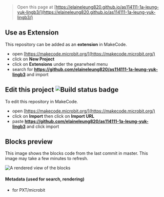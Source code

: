 
> Open this page at [https://elaineleung820.github.io/as114111-1a-leung-yuk-lingb3/](https://elaineleung820.github.io/as114111-1a-leung-yuk-lingb3/)

## Use as Extension

This repository can be added as an **extension** in MakeCode.

* open [https://makecode.microbit.org/](https://makecode.microbit.org/)
* click on **New Project**
* click on **Extensions** under the gearwheel menu
* search for **https://github.com/elaineleung820/as114111-1a-leung-yuk-lingb3** and import

## Edit this project ![Build status badge](https://github.com/elaineleung820/as114111-1a-leung-yuk-lingb3/workflows/MakeCode/badge.svg)

To edit this repository in MakeCode.

* open [https://makecode.microbit.org/](https://makecode.microbit.org/)
* click on **Import** then click on **Import URL**
* paste **https://github.com/elaineleung820/as114111-1a-leung-yuk-lingb3** and click import

## Blocks preview

This image shows the blocks code from the last commit in master.
This image may take a few minutes to refresh.

![A rendered view of the blocks](https://github.com/elaineleung820/as114111-1a-leung-yuk-lingb3/raw/master/.github/makecode/blocks.png)

#### Metadata (used for search, rendering)

* for PXT/microbit
<script src="https://makecode.com/gh-pages-embed.js"></script><script>makeCodeRender("{{ site.makecode.home_url }}", "{{ site.github.owner_name }}/{{ site.github.repository_name }}");</script>
